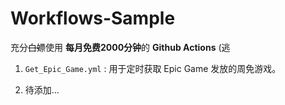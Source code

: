 # Workflows-Sample

充分~~白嫖~~使用 **每月免费2000分钟**的 **Github Actions** (逃

1.  `Get_Epic_Game.yml` : 用于定时获取 Epic Game 发放的周免游戏。

1. 待添加...
